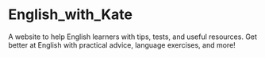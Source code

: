# English_with_Kate
A website to help English learners with tips, tests, and useful resources. Get better at English with practical advice, language exercises, and more!
